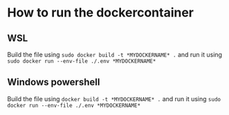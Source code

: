 
# How to run the dockercontainer
## WSL
Build the file using `sudo docker build -t *MYDOCKERNAME* .` and run it using `sudo docker run --env-file ./.env *MYDOCKERNAME*`

## Windows powershell
Build the file using `docker build -t *MYDOCKERNAME* .` and run it using `sudo docker run --env-file ./.env *MYDOCKERNAME*`